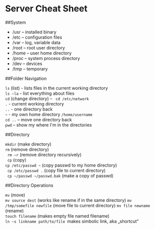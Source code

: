 # Server Cheat Sheet

##System


- /usr – installed binary 
- /etc – configuration files- /var – log, variable data- /root – root user directory- /home – user home directory- /proc – system process directory- /dev – devices - /tmp – temporary
##Folder Navigation
`ls` (list) - lists files in the current working directory  `ls –la` - list everything about files  `cd` (change directory) – ` cd /etc/network`  `.`  - current working directory  `..` - one directory back  `~` - my own home directory `/home/username`  `cd ..` – move one directory back  `pwd` – show my where I'm in the directories
##Directory
`mkdir` (make directory)  `rm` (remove directory)  
` rm –r` (remove directory recursively)  ` cp` (copy)  
`cp /etc/passwd ~`  (copy passwd to my home directory)  ` cp /etc/passwd .` (copy file to current directory)   ` cp ~/passwd ~/passwd.bak`  (make a copy of passwd)  
##Directory Operations
`mv` (move)  
`mv source dest` (works like rename if in the same directory)`mv /tmp/somefile newfile` (move file to current directory)`mv file newname` (rename)  `touch filename` (makes empty file named filename)  `ln –s linkname path/to/file `makes simbolic link, aka „shortcut”


